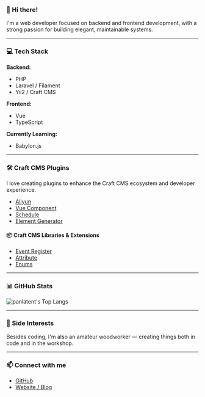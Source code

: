 ### 👋 Hi there!

I'm a web developer focused on backend and frontend development, with a strong passion for building elegant, maintainable systems.

---

### 💻 Tech Stack

**Backend:**
- PHP
- Laravel / Filament
- Yii2 / Craft CMS

**Frontend:**
- Vue
- TypeScript

**Currently Learning:**
- Babylon.js

---

### 🛠️ Craft CMS Plugins

I love creating plugins to enhance the Craft CMS ecosystem and developer experience.

- [Aliyun](https://github.com/panlatent/craft-aliyun)
- [Vue Component](https://github.com/panlatent/craft-vue-component)
- [Schedule](https://github.com/panlatent/schedule)
- [Element Generator](https://github.com/panlatent/element-generator)

#### 📦 Craft CMS Libraries & Extensions

- [Event Register](https://github.com/panlatent/craft-event-register)
- [Attribute](https://github.com/panlatent/craft-attribute)
- [Enums](https://github.com/panlatent/craft-enums)


---

### 📊 GitHub Stats

![panlatent's Top Langs](https://github-readme-stats.vercel.app/api/top-langs/?username=panlatent&layout=compact&theme=radical)

---

### 🌱 Side Interests

Besides coding, I'm also an amateur woodworker — creating things both in code and in the workshop.

---

### 📫 Connect with me

- [GitHub](https://github.com/panlatent)
- [Website / Blog](https://panlatent.com)
